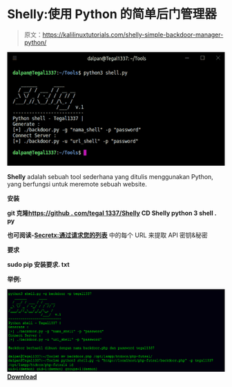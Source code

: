 # Shelly:使用 Python 的简单后门管理器

> 原文：<https://kalilinuxtutorials.com/shelly-simple-backdoor-manager-python/>

[![Shelly : Simple Backdoor Manager With Python](img/efd257c962348c386de9238e55dbb26e.png "Shelly : Simple Backdoor Manager With Python")](https://1.bp.blogspot.com/-JhXirZ60urQ/XgSOwTyzWdI/AAAAAAAAEHk/dnhbUP7iOTkrwu8nubWnMPyLzRfYIzvOwCLcBGAsYHQ/s1600/Shelly-1%25281%2529.png)

**Shelly** adalah sebuah tool sederhana yang ditulis menggunakan Python, yang berfungsi untuk meremote sebuah website.

**安装**

**git 克隆[https://github . com/tegal 1337/Shelly](https://github.com/tegal1337/Shelly)
CD Shelly
python 3 shell . py**

**也可阅读-[Secretx:通过请求您的列表](https://kalilinuxtutorials.com/secretx-extracting-api-keys-secrets/)** 中的每个 URL 来提取 API 密钥&秘密

**要求**

**sudo pip 安装要求. txt**

**举例:**

![](img/a2e046bba71203b845c25f9bbc68c176.png)[**Download**](https://github.com/tegal1337/Shelly)